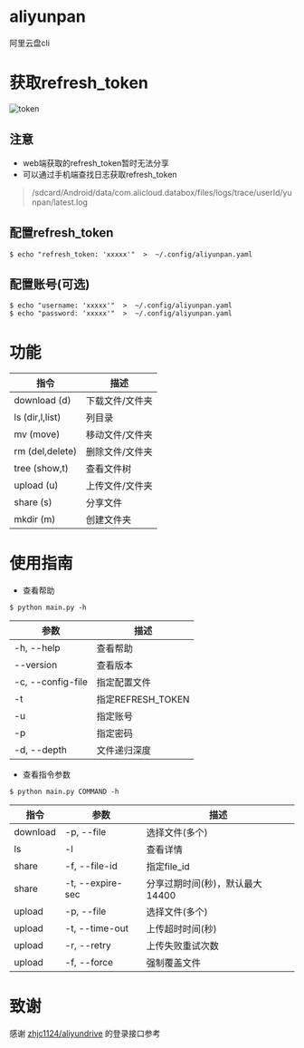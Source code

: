# aliyunpan

阿里云盘cli

# 获取refresh_token

![token](https://github.com/wxy1343/aliyunpan/raw/main/token.png)

## 注意

* web端获取的refresh_token暂时无法分享
* 可以通过手机端查找日志获取refresh_token

> /sdcard/Android/data/com.alicloud.databox/files/logs/trace/userId/yunpan/latest.log

## 配置refresh_token

```shell
$ echo "refresh_token: 'xxxxx'"  >  ~/.config/aliyunpan.yaml
```

## 配置账号(可选)

```shell
$ echo "username: 'xxxxx'"  >  ~/.config/aliyunpan.yaml
$ echo "password: 'xxxxx'"  >  ~/.config/aliyunpan.yaml
```

# 功能

|指令                 |描述                           |
|--------------------|------------------------------|
|download (d)        |下载文件/文件夹                  |
|ls (dir,l,list)     |列目录                         |
|mv (move)           |移动文件/文件夹                  |
|rm (del,delete)     |删除文件/文件夹                  |
|tree (show,t)       |查看文件树                      |
|upload (u)          |上传文件/文件夹                  |
|share (s)           |分享文件                        |
|mkdir (m)           |创建文件夹                      |

# 使用指南

* 查看帮助

```shell
$ python main.py -h
```

|参数                |描述                            |
|--------------------|------------------------------|
|-h, --help          |查看帮助                        |
|--version           |查看版本                        |
|-c, --config-file   |指定配置文件                     |
|-t                  |指定REFRESH_TOKEN              |
|-u                  |指定账号                        |
|-p                  |指定密码                        |
|-d, --depth         |文件递归深度                     | 

* 查看指令参数

```shell
$ python main.py COMMAND -h
```

|指令                |参数                 |描述                           |
|-------------------|--------------------|------------------------------|
|download           |-p, --file          |选择文件(多个)                   |
|ls                 |-l                  |查看详情                        |
|share              |-f, --file-id       |指定file_id                    |
|share              |-t, --expire-sec    |分享过期时间(秒)，默认最大14400    |
|upload             |-p, --file          |选择文件(多个)                   |
|upload             |-t, --time-out      |上传超时时间(秒)                  |
|upload             |-r, --retry         |上传失败重试次数                  |
|upload             |-f, --force         |强制覆盖文件                     |

# 致谢

感谢 [zhjc1124/aliyundrive](https://github.com/zhjc1124/aliyundrive) 的登录接口参考
